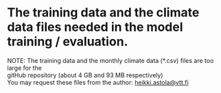 # The training data and the climate data files needed in the model training / evaluation.

NOTE: The training data and the monthly climate data (*.csv) files are too large for the<br> 
gitHub repository (about 4 GB and 93 MB respectively)<br>
You may request these files from the author: heikki.astola@vtt.fi
